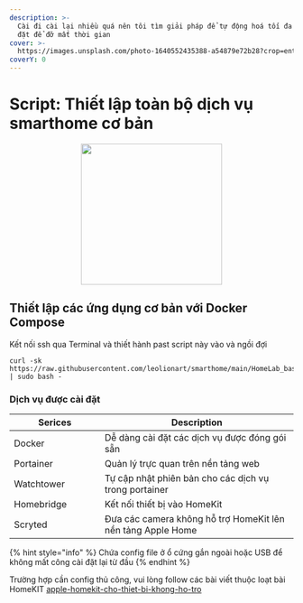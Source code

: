 ```yaml
---
description: >-
  Cài đi cài lại nhiều quá nên tôi tìm giải pháp để tự động hoá tối đa việc cài
  đặt để đỡ mất thời gian
cover: >-
  https://images.unsplash.com/photo-1640552435388-a54879e72b28?crop=entropy&cs=srgb&fm=jpg&ixid=M3wxOTcwMjR8MHwxfHNlYXJjaHw1fHxMaW51eHxlbnwwfHx8fDE3MTY3OTg0OTh8MA&ixlib=rb-4.0.3&q=85
coverY: 0
---
```


# Script: Thiết lập toàn bộ dịch vụ smarthome cơ bản

<div align="center">

<img src="https://user-images.githubusercontent.com/3979615/78016493-9b89a800-7396-11ea-9442-414ad9ffcdf2.png" alt="" width="250">

</div>

## Thiết lập các ứng dụng cơ bản với Docker Compose

Kết nối ssh qua Terminal và thiết hành past script này vào và ngồi đợi

```
curl -sk https://raw.githubusercontent.com/leolionart/smarthome/main/HomeLab_basic_setup.sh | sudo bash -
```

### Dịch vụ được cài đặt

<table><thead><tr><th width="145">Serices</th><th>Description</th></tr></thead><tbody><tr><td>Docker</td><td>Dễ dàng cài đặt các dịch vụ được đóng gói sẵn</td></tr><tr><td>Portainer</td><td>Quản lý trực quan trên nền tảng web</td></tr><tr><td>Watchtower</td><td>Tự cập nhật phiên bản cho các dịch vụ trong portainer</td></tr><tr><td>Homebridge</td><td>Kết nối thiết bị vào HomeKit</td></tr><tr><td>Scryted</td><td>Đưa các camera không hỗ trợ HomeKit lên nền tảng Apple Home</td></tr></tbody></table>

{% hint style="info" %}
Chứa config file ở ổ cứng gắn ngoài hoặc USB để không mất công cài đặt lại từ đầu
{% endhint %}

Trường hợp cần config thủ công, vui lòng follow các bài viết thuộc loạt bài HomeKIT [apple-homekit-cho-thiet-bi-khong-ho-tro](../smarthome-hub/apple-homekit-cho-thiet-bi-khong-ho-tro/ "mention")
